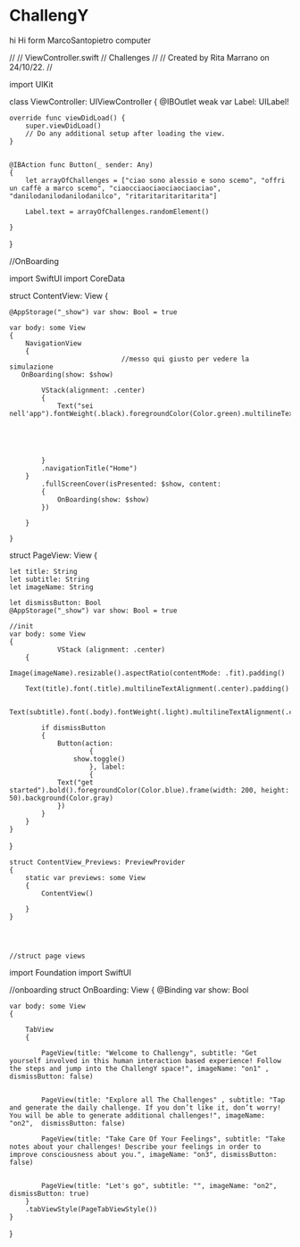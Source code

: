 # ChallengY
 hi
Hi form MarcoSantopietro computer

//
//  ViewController.swift
//  Challenges
//
//  Created by Rita Marrano on 24/10/22.
//

import UIKit

class ViewController: UIViewController
{
    @IBOutlet weak var Label: UILabel!
    
    
    override func viewDidLoad() {
        super.viewDidLoad()
        // Do any additional setup after loading the view.
    }


    @IBAction func Button(_ sender: Any)
    {
        let arrayOfChallenges = ["ciao sono alessio e sono scemo", "offri un caffè a marco scemo", "ciaocciaociaociaociaociao", "danilodanilodanilodanilco", "ritaritaritaritarita"]
        
        Label.text = arrayOfChallenges.randomElement()
        
    }
}



//OnBoarding

import SwiftUI
import CoreData

struct ContentView: View
{
   
    @AppStorage("_show") var show: Bool = true
    
    var body: some View
    {
        NavigationView
        {
                                //messo qui giusto per vedere la simulazione 
       OnBoarding(show: $show)
                                
            VStack(alignment: .center)
            {
                Text("sei nell'app").fontWeight(.black).foregroundColor(Color.green).multilineTextAlignment(.center).lineLimit(60).bold().padding(.all)
            
            
            
               
                                                
            }
            .navigationTitle("Home")
        }
            .fullScreenCover(isPresented: $show, content:
            {
                OnBoarding(show: $show)
            })
            
        }
        
    }

 
struct PageView: View
{
    
    let title: String
    let subtitle: String
    let imageName: String
        
    let dismissButton: Bool
    @AppStorage("_show") var show: Bool = true
    
    //init
    var body: some View
    {
                VStack (alignment: .center)
        {
                                Image(imageName).resizable().aspectRatio(contentMode: .fit).padding()
                                
        Text(title).font(.title).multilineTextAlignment(.center).padding()
            
                                Text(subtitle).font(.body).fontWeight(.light).multilineTextAlignment(.center).padding(.horizontal).padding()
            
            if dismissButton
            {
                Button(action:
                        {
                    show.toggle()
                        }, label:
                        {
                Text("get started").bold().foregroundColor(Color.blue).frame(width: 200, height: 50).background(Color.gray)
                })
            }
        }
    }
}


    struct ContentView_Previews: PreviewProvider
    {
        static var previews: some View
        {
            ContentView()
       
        }
    }
    
    
    
    
    //struct page views
    
import Foundation
import SwiftUI

//onboarding
struct OnBoarding: View
{
    @Binding var show: Bool
    
    var body: some View
    {
        
        TabView
        {
        
            PageView(title: "Welcome to Challengy", subtitle: "Get yourself involved in this human interaction based experience! Follow the steps and jump into the ChallengY space!", imageName: "on1" , dismissButton: false)
      
            
            PageView(title: "Explore all The Challenges" , subtitle: "Tap and generate the daily challenge. If you don’t like it, don’t worry! You will be able to generate additional challenges!", imageName: "on2",  dismissButton: false)
            
            PageView(title: "Take Care Of Your Feelings", subtitle: "Take notes about your challenges! Describe your feelings in order to improve consciousness about you.", imageName: "on3", dismissButton: false)
            
            
            PageView(title: "Let's go", subtitle: "", imageName: "on2", dismissButton: true)
        }
        .tabViewStyle(PageTabViewStyle())
    }
}


